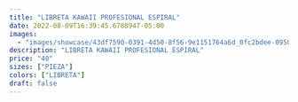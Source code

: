 ```yaml
---
title: "LIBRETA KAWAII PROFESIONAL ESPIRAL"
date: 2022-08-09T16:39:45.6788947-05:00
images:
  - "images/showcase/43df7590-0391-4d50-8f56-9e1151764a6d_0fc2bdee-0950-4a1b-bc43-3a77bcdee3f8.webp"
description: "LIBRETA KAWAII PROFESIONAL ESPIRAL"
price: "40"
sizes: ["PIEZA"]
colors: ["LIBRETA"]
draft: false
---
```

